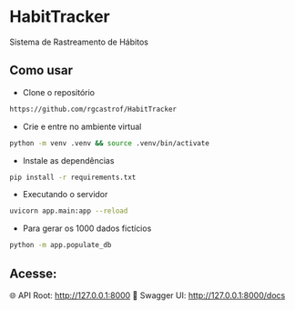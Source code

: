 # HabitTracker
Sistema de Rastreamento de Hábitos

## Como usar
  - Clone o repositório
  ```bash
  https://github.com/rgcastrof/HabitTracker
  ```

  - Crie e entre no ambiente virtual
  ```bash
  python -m venv .venv && source .venv/bin/activate
  ```
  - Instale as dependências
  ```bash
  pip install -r requirements.txt
  ```
  - Executando o servidor
  ```bash
  uvicorn app.main:app --reload
  ```
  - Para gerar os 1000 dados fictícios
  ```bash
  python -m app.populate_db
  ```
## Acesse:

🌐 API Root: http://127.0.0.1:8000 📘 Swagger UI: http://127.0.0.1:8000/docs

